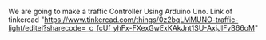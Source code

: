 We are going to make a traffic Controller Using Arduino Uno.
Link of tinkercad "https://www.tinkercad.com/things/0z2bqLMMUNO-traffic-light/editel?sharecode=_c_fcUf_yhFx-FXexGwExKAkJnt1SU-AxjJIFvB66oM"
